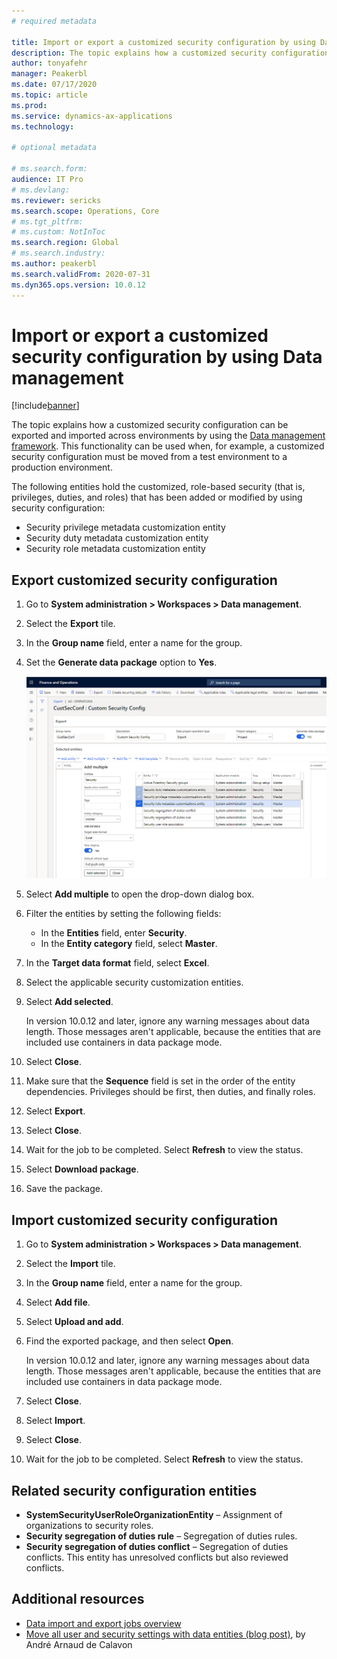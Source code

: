 ```yaml
---
# required metadata

title: Import or export a customized security configuration by using Data management 
description: The topic explains how a customized security configuration can be exported and imported across environments by using the Data management framework.
author: tonyafehr
manager: Peakerbl
ms.date: 07/17/2020
ms.topic: article
ms.prod:
ms.service: dynamics-ax-applications
ms.technology: 

# optional metadata

# ms.search.form:
audience: IT Pro
# ms.devlang: 
ms.reviewer: sericks
ms.search.scope: Operations, Core
# ms.tgt_pltfrm: 
# ms.custom: NotInToc
ms.search.region: Global
# ms.search.industry:
ms.author: peakerbl
ms.search.validFrom: 2020-07-31
ms.dyn365.ops.version: 10.0.12
---
```


# Import or export a customized security configuration by using Data management 

[!include[banner](../includes/banner.md)]

The topic explains how a customized security configuration can be exported and imported across environments by using the [Data management framework](../data-entities/data-entities-data-packages.md). This functionality can be used when, for example, a customized security configuration must be moved from a test environment to a production environment.

The following entities hold the customized, role-based security (that is, privileges, duties, and roles) that has been added or modified by using security configuration:

- Security privilege metadata customization entity
- Security duty metadata customization entity
- Security role metadata customization entity

## Export customized security configuration

1. Go to **System administration \> Workspaces \> Data management**.
2. Select the **Export** tile.
3. In the **Group name** field, enter a name for the group.
4. Set the **Generate data package** option to **Yes**.

    ![Setting the Generate data package option](media/cb4da5cdf487ee4c55f931f1e220cdf9.png)

5. Select **Add multiple** to open the drop-down dialog box.
6. Filter the entities by setting the following fields:

    - In the **Entities** field, enter **Security**.
    - In the **Entity category** field, select **Master**.

7. In the **Target data format** field, select **Excel**.
8. Select the applicable security customization entities.
9. Select **Add selected**.

    In version 10.0.12 and later, ignore any warning messages about data length. Those messages aren't applicable, because the entities that are included use containers in data package mode.

10. Select **Close**.
11. Make sure that the **Sequence** field is set in the order of the entity dependencies. Privileges should be first, then duties, and finally roles.
12. Select **Export**.
13. Select **Close**.
14. Wait for the job to be completed. Select **Refresh** to view the status.
15. Select **Download package**.
16. Save the package.

## Import customized security configuration

1. Go to **System administration \> Workspaces \> Data management**.
2. Select the **Import** tile.
3. In the **Group name** field, enter a name for the group.
4. Select **Add file**.
5. Select **Upload and add**.
6. Find the exported package, and then select **Open**.

    In version 10.0.12 and later, ignore any warning messages about data length. Those messages aren't applicable, because the entities that are included use containers in data package mode.

7. Select **Close**.
8. Select **Import**.
9. Select **Close**.
10. Wait for the job to be completed. Select **Refresh** to view the status.

## Related security configuration entities

- **SystemSecurityUserRoleOrganizationEntity** – Assignment of organizations to security roles.
- **Security segregation of duties rule** – Segregation of duties rules.
- **Security segregation of duties conflict** – Segregation of duties conflicts. This entity has unresolved conflicts but also reviewed conflicts.

## Additional resources

- [Data import and export jobs overview](../data-entities/data-import-export-job.md)
- [Move all user and security settings with data entities (blog post)](https://dynamicspedia.com/2020/05/move-all-user-and-security-settings-with-data-entities/), by Andr&eacute; Arnaud de Calavon
